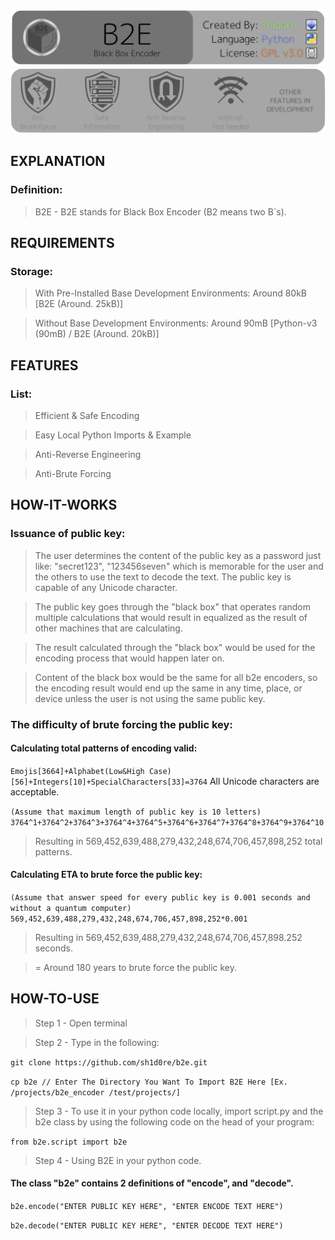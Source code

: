 <img src="/files/readme_images/banner1.png"></img>
<img src="/files/readme_images/banner2.png"></img>

## EXPLANATION
### Definition:
> B2E    - B2E stands for Black Box Encoder (B2 means two B`s).

## REQUIREMENTS

### Storage:
> With Pre-Installed Base Development Environments: Around 80kB  [B2E (Around. 25kB)]

> Without Base Development Environments:            Around 90mB [Python-v3 (90mB) / B2E (Around. 20kB)]

## FEATURES
### List:
> Efficient & Safe Encoding

> Easy Local Python Imports & Example

> Anti-Reverse Engineering

> Anti-Brute Forcing

## HOW-IT-WORKS
### Issuance of public key:
> The user determines the content of the public key as a password just like: "secret123", "123456seven" which is memorable for the user and the others to use the text to decode the text. The public key is capable of any Unicode character.

> The public key goes through the "black box" that operates random multiple calculations that would result in equalized as the result of other machines that are calculating.

> The result calculated through the "black box" would be used for the encoding process that would happen later on.

> Content of the black box would be the same for all b2e encoders, so the encoding result would end up the same in any time, place, or device unless the user is not using the same public key.

### The difficulty of brute forcing the public key:
#### Calculating total patterns of encoding valid:

```Emojis[3664]+Alphabet(Low&High Case)[56]+Integers[10]+SpecialCharacters[33]=3764``` All Unicode characters are acceptable.

```(Assume that maximum length of public key is 10 letters) 3764^1+3764^2+3764^3+3764^4+3764^5+3764^6+3764^7+3764^8+3764^9+3764^10```

> Resulting in 569,452,639,488,279,432,248,674,706,457,898,252 total patterns.

#### Calculating ETA to brute force the public key:
```(Assume that answer speed for every public key is 0.001 seconds and without a quantum computer) 569,452,639,488,279,432,248,674,706,457,898,252*0.001```

> Resulting in 569,452,639,488,279,432,248,674,706,457,898.252 seconds.

> = Around 180 years to brute force the public key.

## HOW-TO-USE
> Step 1 - Open terminal

> Step 2 - Type in the following:

```git clone https://github.com/sh1d0re/b2e.git```

```cp b2e // Enter The Directory You Want To Import B2E Here [Ex. /projects/b2e_encoder /test/projects/]```

> Step 3 - To use it in your python code locally, import script.py and the b2e class by using the following code on the head of your program:

```from b2e.script import b2e```

> Step 4 - Using B2E in your python code.
#### The class "b2e" contains 2 definitions of "encode", and "decode".
```b2e.encode("ENTER PUBLIC KEY HERE", "ENTER ENCODE TEXT HERE")```

```b2e.decode("ENTER PUBLIC KEY HERE", "ENTER DECODE TEXT HERE")```
